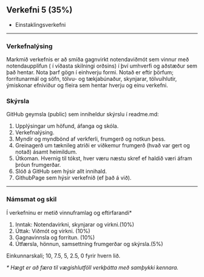 ## Verkefni 5 (35%)  

* Einstaklingsverkefni

---
### Verkefnalýsing
Markmið verkefnis er að smíða gagnvirkt notendaviðmót sem vinnur með notendaupplifun ( í víðasta
skilningi orðsins) í því umhverfi og aðstæður sem það hentar. Nota þarf gögn í einhverju formi.
Notað er eftir þörfum; forritunarmál og söfn, tölvu- og tækjabúnaður, skynjarar, tölvuíhlutir,
ýmiskonar efniviður og fleira sem hentar hverju og einu verkefni.


### Skýrsla
GitHub geymsla (public) sem inniheldur skýrslu í readme.md:

  1. Upplýsingar um höfund, áfanga og skóla.
  1. Verkefnalýsing.
  1. Myndir og myndbönd af verkferli, frumgerð og notkun þess.
  1. Greinagerð um tæknileg atriði er viðkemur frumgerð (hvað var gert og notað) ásamt
  heimildum. 
  1. Útkoman. Hvernig til tókst, hver væru næstu skref ef haldið væri áfram þróun frumgerðar.
  1. Slóð á GitHub sem hýsir allt innihald.
  1. GithubPage sem hýsir verkefnið (ef það á við).

---

### Námsmat og skil
Í verkefninu er metið vinnuframlag og eftirfarandi*

1. Inntak: Notendavirkni, skynjarar og virkni.(10%)
1. Úttak: Viðmót og virkni. (10%)
1. Gagnavinnsla og forritun. (10%)
1. Útfærsla, hönnun, samsettning frumgerðar og skýrsla.(5%)

Einkunnarskali; 10, 7.5, 5, 2.5, 0 fyrir hvern lið. 

_* Hægt er að færa til vægishlutföll verkþátta með samþykki kennara._


